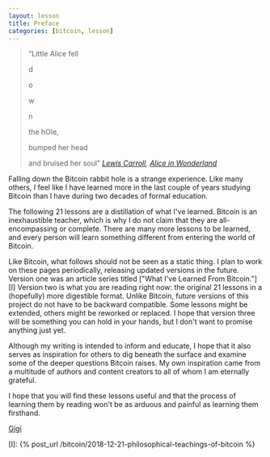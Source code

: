 ```yaml
---
layout: lesson
title: Preface
categories: [bitcoin, lesson]
---
```



> “Little Alice fell
>
> d
>
> o
>
> w
>
> n
>
> the hOle,
>
> bumped her head
>
> and bruised her soul”
> <cite>[Lewis Carroll][carroll], [Alice in Wonderland][alice]</cite>

Falling down the Bitcoin rabbit hole is a strange experience. Like many others,
I feel like I have learned more in the last couple of years studying Bitcoin
than I have during two decades of formal education.

The following 21 lessons are a distillation of what I've learned. Bitcoin is an
inexhaustible teacher, which is why I do not claim that they are
all-encompassing or complete. There are many more lessons to be learned, and
every person will learn something different from entering the world of Bitcoin.

Like Bitcoin, what follows should not be seen as a static thing. I plan to work
on these pages periodically, releasing updated versions in the future. Version
one was an article series titled ["What I've Learned From Bitcoin."][I] Version
two is what you are reading right now: the original 21 lessons in a (hopefully)
more digestible format. Unlike Bitcoin, future versions of this project do not
have to be backward compatible. Some lessons might be extended, others might be
reworked or replaced. I hope that version three will be something you can hold
in your hands, but I don't want to promise anything just yet.

Although my writing is intended to inform and educate, I hope that it also
serves as inspiration for others to dig beneath the surface and examine some of
the deeper questions Bitcoin raises. My own inspiration came from a multitude of
authors and content creators to all of whom I am eternally grateful.

I hope that you will find these lessons useful and that the process of learning
them by reading won't be as arduous and painful as learning them firsthand.  

[Gigi][dergigi]

<!-- Internal -->
[I]: {% post_url /bitcoin/2018-12-21-philosophical-teachings-of-bitcoin %}

<!-- Twitter -->
[dergigi]: https://twitter.com/dergigi

<!-- Wikipedia -->
[alice]: https://en.wikipedia.org/wiki/Alice%27s_Adventures_in_Wonderland
[carroll]: https://en.wikipedia.org/wiki/Lewis_Carroll
